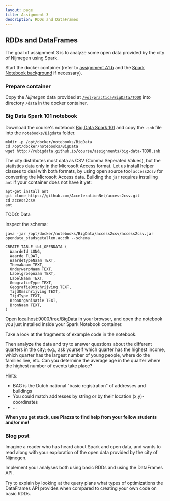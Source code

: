 ```yaml
---
layout: page
title: Assignment 3
description: RDDs and DataFrames
---
```


## RDDs and DataFrames

The goal of assignment 3 is to analyze some open data provided by the
city of Nijmegen using Spark.

Start the docker container (refer to [assignment A1.b](A1b-docker.html)
and the [Spark Notebook background](../background/spark-notebook.html)
if necessary).

### Prepare container

Copy the *Nijmegen* data provided at 
[`/vol/practica/BigData/TODO`](file:///vol/practica/BigData/TODO)
into directory `/data` in the docker container.


### Big Data Spark 101 notebook

Download the course's notebook 
[Big Data Spark 101](http://rubigdata.github.io/course/assignments/big-data-TODO) and copy
the `.snb` file into the `notebooks/Bigdata` folder.

```
mkdir -p /opt/docker/notebooks/BigData
cd /opt/docker/notebooks/BigData
wget http://rubigdata.github.io/course/assignments/big-data-TODO.snb
```

The city distributes most data as CSV (Comma Seperated Values), but the statistics data only
in the Microsoft Access format. Let us install helper classes to deal with both formats,
by using open source tool `access2csv` for converting the Microsoft Access data.
Building the `jar` requires installing `ant` if your container does not have it yet:

```
apt-get install ant
git clone https://github.com/AccelerationNet/access2csv.git
cd access2csv
ant
```


TODO: Data

Inspect the schema:

```
java -jar /opt/docker/notebooks/BigData/access2csv/access2csv.jar opendata_stadsgetallen.accdb --schema
```


```
CREATE TABLE tbl_OPENDATA (
  WaardeId LONG,
  Waarde FLOAT,
  WaardetypeNaam TEXT,
  ThemaNaam TEXT,
  OnderwerpNaam TEXT,
  Labelgroepnaam TEXT,
  LabelNaam TEXT,
  GeografieType TEXT,
  GeografieOmschrijving TEXT,
  TijdOmschrijving TEXT,
  TijdType TEXT,
  BronOrganisatie TEXT,
  BronNaam TEXT,
)
```


Open [localhost:9000/tree/BigData](http://localhost:9000/tree/BigData) in your browser, 
and open the notebook you just installed inside your Spark Notebook container.

Take a look at the fragments of example code in the notebook.

Then analyze the data and try to answer questions about the different quarters in the city;
e.g., ask yourself which quarter has the highest income, which quarter has the largest number of young people,
where do the families live, etc. Can you determine the average age in the quarter where the highest number of
events take place?

Hints:
* BAG is the Dutch national "basic registration" of addresses and buildings
* You could match addresses by string or by their location (x,y)-coordinates
* ...



**When you get stuck, use Piazza to find help from your fellow students and/or me!**

### Blog post

Imagine a reader who has heard about Spark and open data, and wants to read along
with your exploration of the open data provided by the city of Nijmegen.

Implement your analyses both using basic RDDs and using the DataFrames API.

Try to explain by looking at the query plans what types of optimizations the DataFrames API provides
when compared to creating your own code on basic RDDs.
